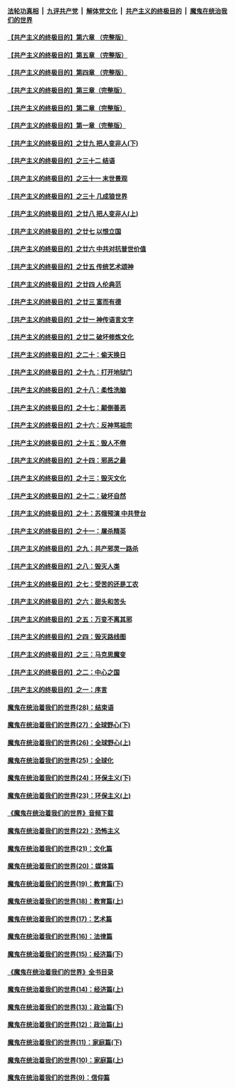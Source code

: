 ####  [法轮功真相](../../../../basic/blob/master/README.md?t=06021801) &nbsp;|&nbsp; [九评共产党](../../../../9ping.md/blob/master/README.md?t=06021801) &nbsp;|&nbsp; [解体党文化](../../../../jtdwh.md/blob/master/README.md?t=06021801)  &nbsp;|&nbsp; [共产主义的终极目的](../../../../gczydzjmd.md/blob/master/README.md?t=06021801) &nbsp;|&nbsp; [魔鬼在统治我们的世界](../../../../mgztzwmdsj.md/blob/master/README.md?t=06021801) 

#### [【共产主义的终极目的】第六章 （完整版）](../pages/nsc422/n11428913.md?t=06021801) 

#### [【共产主义的终极目的】第五章 （完整版）](../pages/nsc422/n11428912.md?t=06021801) 

#### [【共产主义的终极目的】第四章 （完整版）](../pages/nsc422/n11428907.md?t=06021801) 

#### [【共产主义的终极目的】第三章（完整版）](../pages/nsc422/n11428848.md?t=06021801) 

#### [【共产主义的终极目的】第二章（完整版）](../pages/nsc422/n11428831.md?t=06021801) 

#### [【共产主义的终极目的】第一章（完整版）](../pages/nsc422/n11417651.md?t=06021801) 

#### [【共产主义的终极目的】之廿九 把人变非人(下)](../pages/nsc422/n11344140.md?t=06021801) 

#### [【共产主义的终极目的】之三十二 结语](../pages/nsc422/n11360535.md?t=06021801) 

#### [【共产主义的终极目的】之三十一 末世景观](../pages/nsc422/n11351129.md?t=06021801) 

#### [【共产主义的终极目的】之三十 几成狼世界](../pages/nsc422/n11348280.md?t=06021801) 

#### [【共产主义的终极目的】之廿八 把人变非人(上)](../pages/nsc422/n11340492.md?t=06021801) 

#### [【共产主义的终极目的】之廿七 以恨立国](../pages/nsc422/n11336944.md?t=06021801) 

#### [【共产主义的终极目的】之廿六 中共对抗普世价值](../pages/nsc422/n11324785.md?t=06021801) 

#### [【共产主义的终极目的】之廿五 传统艺术颂神](../pages/nsc422/n11296396.md?t=06021801) 

#### [【共产主义的终极目的】之廿四 人伦典范](../pages/nsc422/n11296397.md?t=06021801) 

#### [【共产主义的终极目的】之廿三 富而有德](../pages/nsc422/n11283598.md?t=06021801) 

#### [【共产主义的终极目的】之廿一 神传语言文字](../pages/nsc422/n11263265.md?t=06021801) 

#### [【共产主义的终极目的】之廿二 破坏修炼文化](../pages/nsc422/n11245728.md?t=06021801) 

#### [【共产主义的终极目的】之二十：偷天换日](../pages/nsc422/n11238846.md?t=06021801) 

#### [【共产主义的终极目的】之十九：打开地狱门](../pages/nsc422/n11206376.md?t=06021801) 

#### [【共产主义的终极目的】之十八：柔性洗脑](../pages/nsc422/n11199994.md?t=06021801) 

#### [【共产主义的终极目的】之十七：颠倒善恶](../pages/nsc422/n11179782.md?t=06021801) 

#### [【共产主义的终极目的】之十六：反神骂祖宗](../pages/nsc422/n11166798.md?t=06021801) 

#### [【共产主义的终极目的】之十五：毁人不倦](../pages/nsc422/n11166792.md?t=06021801) 

#### [【共产主义的终极目的】之十四：邪恶之最](../pages/nsc422/n11150249.md?t=06021801) 

#### [【共产主义的终极目的】之十三：毁灭文化](../pages/nsc422/n11135227.md?t=06021801) 

#### [【共产主义的终极目的】之十二：破坏自然](../pages/nsc422/n11135214.md?t=06021801) 

#### [【共产主义的终极目的】之十：苏俄预演 中共登台](../pages/nsc422/n11118424.md?t=06021801) 

#### [【共产主义的终极目的】之十一：屠杀精英](../pages/nsc422/n11118442.md?t=06021801) 

#### [【共产主义的终极目的】之九：共产邪灵一路杀](../pages/nsc422/n11114139.md?t=06021801) 

#### [【共产主义的终极目的】之八：毁灭人类](../pages/nsc422/n11108503.md?t=06021801) 

#### [【共产主义的终极目的】之七：受苦的还是工农](../pages/nsc422/n11101809.md?t=06021801) 

#### [【共产主义的终极目的】之六：甜头和苦头](../pages/nsc422/n11096971.md?t=06021801) 

#### [【共产主义的终极目的】之五：万变不离其邪](../pages/nsc422/n11091285.md?t=06021801) 

#### [【共产主义的终极目的】之四：毁灭路线图](../pages/nsc422/n11086284.md?t=06021801) 

#### [【共产主义的终极目的】之三：马克思魔变](../pages/nsc422/n11061941.md?t=06021801) 

#### [【共产主义的终极目的】之二：中心之国](../pages/nsc422/n11047728.md?t=06021801) 

#### [【共产主义的终极目的】之一：序言](../pages/nsc422/n11086077.md?t=06021801) 

#### [魔鬼在统治着我们的世界(28)：结束语](../pages/nsc422/n10936246.md?t=06021801) 

#### [魔鬼在统治着我们的世界(27)：全球野心(下)](../pages/nsc422/n10928319.md?t=06021801) 

#### [魔鬼在统治着我们的世界(26)：全球野心(上)](../pages/nsc422/n10900318.md?t=06021801) 

#### [魔鬼在统治着我们的世界(25)：全球化](../pages/nsc422/n10788205.md?t=06021801) 

#### [魔鬼在统治着我们的世界(24)：环保主义(下)](../pages/nsc422/n10695307.md?t=06021801) 

#### [魔鬼在统治着我们的世界(23)：环保主义(上)](../pages/nsc422/n10688613.md?t=06021801) 

#### [《魔鬼在统治着我们的世界》音频下载](../pages/nsc422/n10635553.md?t=06021801) 

#### [魔鬼在统治着我们的世界(22)：恐怖主义](../pages/nsc422/n10614727.md?t=06021801) 

#### [魔鬼在统治着我们的世界(21)：文化篇](../pages/nsc422/n10597706.md?t=06021801) 

#### [魔鬼在统治着我们的世界(20)：媒体篇](../pages/nsc422/n10586579.md?t=06021801) 

#### [魔鬼在统治着我们的世界(19)：教育篇(下)](../pages/nsc422/n10564808.md?t=06021801) 

#### [魔鬼在统治着我们的世界(18)：教育篇(上)](../pages/nsc422/n10526970.md?t=06021801) 

#### [魔鬼在统治着我们的世界(17)：艺术篇](../pages/nsc422/n10499093.md?t=06021801) 

#### [魔鬼在统治着我们的世界(16)：法律篇](../pages/nsc422/n10485969.md?t=06021801) 

#### [魔鬼在统治着我们的世界(15)：经济篇(下)](../pages/nsc422/n10469975.md?t=06021801) 

#### [《魔鬼在统治着我们的世界》全书目录](../pages/nsc422/n10464261.md?t=06021801) 

#### [魔鬼在统治着我们的世界(14)：经济篇(上)](../pages/nsc422/n10457370.md?t=06021801) 

#### [魔鬼在统治着我们的世界(13)：政治篇(下)](../pages/nsc422/n10448270.md?t=06021801) 

#### [魔鬼在统治着我们的世界(12)：政治篇(上)](../pages/nsc422/n10444576.md?t=06021801) 

#### [魔鬼在统治着我们的世界(11)：家庭篇(下)](../pages/nsc422/n10440961.md?t=06021801) 

#### [魔鬼在统治着我们的世界(10)：家庭篇(上)](../pages/nsc422/n10435448.md?t=06021801) 

#### [魔鬼在统治着我们的世界(9)：信仰篇](../pages/nsc422/n10432159.md?t=06021801) 

